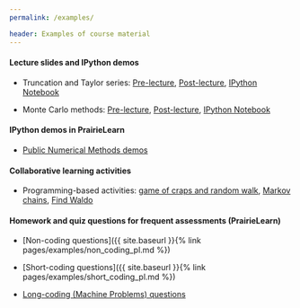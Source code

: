```yaml
---
permalink: /examples/

header: Examples of course material
---
```



<a name="lecture_notes"></a>
#### Lecture slides and IPython demos

- Truncation and Taylor series: <a href="{{ site.baseurl }}/pages/examples/8-Taylor-inclass.pdf" target="blank">Pre-lecture</a>, <a href="{{ site.baseurl }}/pages/examples/Lecture8-Sept19.pdf" target="blank">Post-lecture</a>, <a href="{{ site.baseurl }}/pages/examples/Taking_Derivatives_Using_Sympy.html" target="blank">IPython Notebook</a>

- Monte Carlo methods: <a href="{{ site.baseurl }}/pages/examples/9-MonteCarlo-inclass.pdf" target="blank">Pre-lecture</a>, <a href="{{ site.baseurl }}/pages/examples/Lecture9-Sept24.pdf" target="blank">Post-lecture</a>, <a href="{{ site.baseurl }}/pages/examples/calculate_pi.html" target="blank">IPython Notebook</a>

<!-- - Axial deformation: <a href="{{ site.baseurl }}/pages/examples/TAM251_Chapter4_prelecture.pdf" target="blank">Pre-lecture</a>, <a href="{{ site.baseurl }}/pages/examples/TAM251-postlecture.pdf" target="blank">Post-lecture</a> -->


<a name="PL_demos"></a>
#### IPython demos in PrairieLearn

- [Public Numerical Methods demos](https://www.prairielearn.org/pl/course_instance/128953)


<a name="colab_activity"></a>
#### Collaborative learning activities

- Programming-based activities: <a href="{{ site.baseurl }}/pages/examples/Monte-Carlo-Methods-student.html" target="blank">game of craps and random walk</a>, <a href="{{ site.baseurl }}/pages/examples/CA5-Markov-chains-student.html" target="blank">Markov chains</a>, <a href="{{ site.baseurl }}{% link pages/examples/ImageMatrices.pdf %}">Find Waldo</a>

<!-- - Hand-written activities: <a href="{{ site.baseurl }}/pages/examples/Worksheet03.pdf" target="blank">design of tailgate cables</a>, <a href="{{ site.baseurl }}/pages/examples/Worksheet08.pdf" target="blank">bike spindle</a>, <a href="{{ site.baseurl }}/pages/examples/Worksheet14.pdf" target="blank">guitar neck</a>. -->


<!-- <a name="clicker"></a>
#### Short quiz questions for lecture

- <a href="{{ site.baseurl }}/pages/examples/iclicker_examples.pdf" target="blank">Numerical methods examples</a>

- <a href="{{ site.baseurl }}/pages/examples/TAM251-clicker-questions.pdf" target="blank">Solid Mechanics examples</a> -->


<a name="PL_questions"></a>
#### Homework and quiz questions for frequent assessments (PrairieLearn)

- [Non-coding questions]({{ site.baseurl }}{% link pages/examples/non_coding_pl.md %})

- [Short-coding questions]({{ site.baseurl }}{% link pages/examples/short_coding_pl.md %})

- <a href="{{ site.baseurl }}/pages/examples/MP_truss.pdf" target="blank">Long-coding (Machine Problems) questions</a>

<!-- - [Drawing questions]({{ site.baseurl }}{% link pages/examples/drawing_pl.md %}) -->
